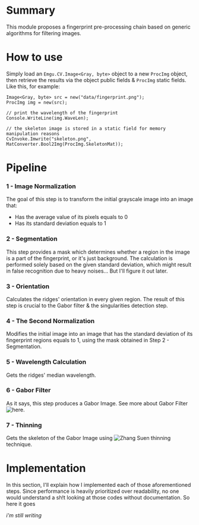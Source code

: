 
# Summary

This module proposes a fingerprint pre-processing chain based on generic algorithms for filtering images.

# How to use

Simply load an `Emgu.CV.Image<Gray, byte>` object to a new `ProcImg` object, then retrieve the results via the object public fields & `ProcImg` static fields. Like this, for example:

```
Image<Gray, byte> src = new("data/fingerprint.png");
ProcImg img = new(src);

// print the wavelength of the fingerprint
Console.WriteLine(img.WaveLen);

// the skeleton image is stored in a static field for memory manipulation reasons
CvInvoke.Imwrite("skeleton.png", MatConverter.Bool2Img(ProcImg.SkeletonMat));
```

# Pipeline

### 1 - Image Normalization

The goal of this step is to transform the initial grayscale image into an image that:

- Has the average value of its pixels equals to 0
- Has its standard deviation equals to 1

### 2 - Segmentation

This step provides a mask which determines whether a region in the image is a part of the fingerprint, or it's just background. The calculation is performed solely based on the given standard deviation, which might result in false recognition due to heavy noises... But I'll figure it out later.

### 3 - Orientation

Calculates the ridges' orientation in every given region. The result of this step is crucial to the Gabor filter & the singularities detection step.

### 4 - The Second Normalization

Modifies the initial image into an image that has the standard deviation of its fingerprint regions equals to 1, using the mask obtained in Step 2 - Segmentation.

### 5 - Wavelength Calculation

Gets the ridges' median wavelength.

### 6 - Gabor Filter

As it says, this step produces a Gabor Image. See more about Gabor Filter ![here](wiki).

### 7 - Thinning

Gets the skeleton of the Gabor Image using ![Zhang Suen](wiki) thinning technique.

# Implementation

In this section, I'll explain how I implemented each of those aforementioned steps. Since performance is heavily prioritized over readability, no one would understand a sh!t looking at those codes without documentation. So here it goes

*i'm still writing*
